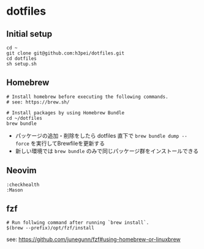 # dotfiles

## Initial setup

```console
cd ~
git clone git@github.com:h3pei/dotfiles.git
cd dotfiles
sh setup.sh
```

## Homebrew

```console
# Install homebrew before executing the following commands.
# see: https://brew.sh/

# Install packages by using Homebrew Bundle
cd ~/dotfiles
brew bundle
```

- パッケージの追加・削除をしたら dotfiles 直下で `brew bundle dump --force` を実行してBrewfileを更新する
- 新しい環境では `brew bundle` のみで同じパッケージ群をインストールできる

## Neovim

```vim
:checkhealth
:Mason
```

## fzf

```console
# Run follwing command after running `brew install`.
$(brew --prefix)/opt/fzf/install
```

see: https://github.com/junegunn/fzf#using-homebrew-or-linuxbrew
